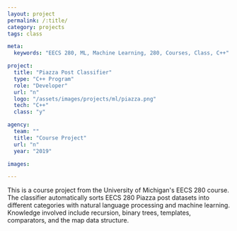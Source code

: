 ```yaml
---
layout: project
permalink: /:title/
category: projects
tags: class

meta:
  keywords: "EECS 280, ML, Machine Learning, 280, Courses, Class, C++"

project:
  title: "Piazza Post Classifier"
  type: "C++ Program"
  role: "Developer"
  url: "n"
  logo: "/assets/images/projects/ml/piazza.png"
  tech: "C++"
  class: "y"

agency:
  team: ""
  title: "Course Project"
  url: "n"
  year: "2019"

images:

---
```

<p>This is a course project from the University of Michigan's EECS 280 course. The classifier automatically sorts EECS 280 Piazza post datasets into different categories with natural language processing and machine learning. Knowledge involved include recursion, binary trees, templates, comparators, and the map data structure.</p>
<br>
